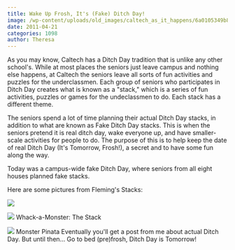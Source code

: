 ```yaml
---
title: Wake Up Frosh, It's (Fake) Ditch Day!
image: /wp-content/uploads/old_images/caltech_as_it_happens/6a0105349b8251970b01538e02e710970b.jpg
date: 2011-04-21
categories: 1098
author: Theresa
---
```


As you may know, Caltech has a Ditch Day tradition that is unlike any other school's. While at most places the seniors just leave campus and nothing else happens, at Caltech the seniors leave all sorts of fun activities and puzzles for the underclassmen. Each group of seniors who participates in Ditch Day creates what is known as a "stack," which is a series of fun activities, puzzles or games for the undeclassmen to do. Each stack has a different theme.

The seniors spend a lot of time planning their actual Ditch Day stacks, in addition to what are known as Fake Ditch Day stacks. This is when the seniors pretend it is real ditch day, wake everyone up, and have smaller-scale activities for people to do. The purpose of this is to help keep the date of real Ditch Day (It's Tomorrow, Frosh!), a secret and to have some fun along the way.

Today was a campus-wide fake Ditch Day, where seniors from all eight houses planned fake stacks.

Here are some pictures from Fleming's Stacks:

![](/old_images/caltech_as_it_happens/6a0105349b8251970b014e87f65532970d.jpg)

![](/old_images/caltech_as_it_happens/6a0105349b8251970b01538e02e874970b.jpg)
Whack-a-Monster: The Stack


![](/old_images/caltech_as_it_happens/6a0105349b8251970b014e87f658ee970d.jpg)
Monster Pinata
Eventually you'll get a post from me about actual Ditch Day. But until then... Go to bed (pre)frosh, Ditch Day is Tomorrow!
